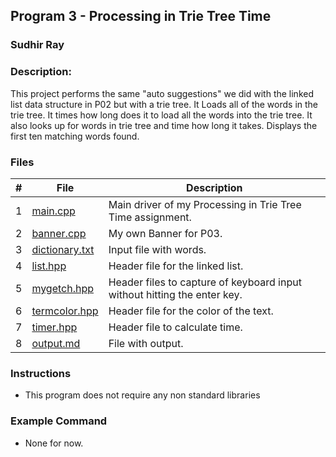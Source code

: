 ## Program 3 - Processing in Trie Tree Time
### Sudhir Ray
### Description:
This project performs the same "auto suggestions" we did with the linked list data structure in P02 but with a trie tree. It Loads all of the words in the trie tree. It times how long does it to load all the words into the trie tree. It also looks up for words in trie tree and time how long it takes. Displays the first ten matching words found.



### Files

|   #   | File     | Description                      |
| :---: | -------- | -------------------------------- |
|   1   | [main.cpp]() | Main driver of my Processing in Trie Tree Time assignment. |
|   2   | [banner.cpp](https://github.com/Sudhir0228/3013-Algorithms-ray/blob/main/Assignments/P03/Banner.cpp) | My own Banner for P03. |
|   3   | [dictionary.txt]() | Input file with words. |
|   4   | [list.hpp]() | Header file for the linked list. |
|   5   | [mygetch.hpp](https://github.com/Sudhir0228/3013-Algorithms-ray/blob/main/Assignments/P03/mygetch.hpp) | Header files to capture of keyboard input without hitting the enter key.  |
|   6   | [termcolor.hpp](https://github.com/Sudhir0228/3013-Algorithms-ray/blob/main/Assignments/P03/termcolor.hpp) | Header file for the color of the text. |
|   7   | [timer.hpp](https://github.com/Sudhir0228/3013-Algorithms-ray/blob/main/Assignments/P03/timer.hpp) | Header file to calculate time. |
|   8   | [output.md]() | File with output. |

### Instructions

- This program does not require any non standard libraries

### Example Command

- None for now.





